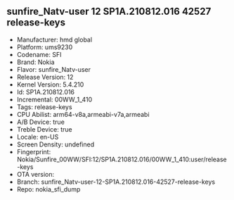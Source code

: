 ## sunfire_Natv-user 12 SP1A.210812.016 42527 release-keys
- Manufacturer: hmd global
- Platform: ums9230
- Codename: SFI
- Brand: Nokia
- Flavor: sunfire_Natv-user
- Release Version: 12
- Kernel Version: 5.4.210
- Id: SP1A.210812.016
- Incremental: 00WW_1_410
- Tags: release-keys
- CPU Abilist: arm64-v8a,armeabi-v7a,armeabi
- A/B Device: true
- Treble Device: true
- Locale: en-US
- Screen Density: undefined
- Fingerprint: Nokia/Sunfire_00WW/SFI:12/SP1A.210812.016/00WW_1_410:user/release-keys
- OTA version: 
- Branch: sunfire_Natv-user-12-SP1A.210812.016-42527-release-keys
- Repo: nokia_sfi_dump
